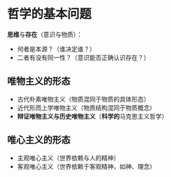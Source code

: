 # 哲学的基本问题

**思维**与**存在**（意识与物质）：

- 何者是本源？（谁决定谁？）
- 二者有没有同一性？（意识能否正确认识存在？）

## 唯物主义的形态

- 古代朴素唯物主义（物质混同于物质的具体形态）
- 近代形而上学唯物主义（物质结构混同于物质概念）
- **辩证唯物主义与历史唯物主义**（**科学的**马克思主义哲学）

## 唯心主义的形态

- 主观唯心主义（世界依赖与人的精神）
- 客观唯心主义（世界依赖于客观精神，如神、理念）
